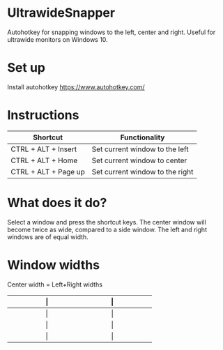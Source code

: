 # UltrawideSnapper
Autohotkey for snapping windows to the left, center and right. Useful for ultrawide monitors on Windows 10.

# Set up
Install autohotkey
https://www.autohotkey.com/

# Instructions

| Shortcut             | Functionality                   |
|----------------------|---------------------------------|
| CTRL + ALT + Insert  | Set current window to the left  |
| CTRL + ALT + Home    | Set current window to center    |
| CTRL + ALT + Page up | Set current window to the right |

# What does it do?

Select a window and press the shortcut keys. The center window will become twice as wide, compared to a side window. The left and right windows are of equal width.

# Window widths

Center width = Left+Right widths

|   |   |   |   |   | \| |   |   |   |   |   |   |   |   | \| |   |   |   |   |   |
|---|---|---|---|---|----|---|---|---|---|---|---|---|---|---:|---|---|---|---|---|
|   |   |   |   |   | \| |   |   |   |   |   |   |   |   | \| |   |   |   |   |   |
|   |   |   |   |   | \| |   |   |   |   |   |   |   |   | \| |   |   |   |   |   |
|   |   |   |   |   | \| |   |   |   |   |   |   |   |   | \| |   |   |   |   |   |
